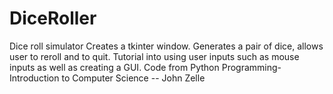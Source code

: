 # DiceRoller
Dice roll simulator
Creates a tkinter window. Generates a pair of dice, allows user to reroll and to quit.
Tutorial into using user inputs such as mouse inputs as well as creating a GUI.
Code from Python Programming-Introduction to Computer Science -- John Zelle
